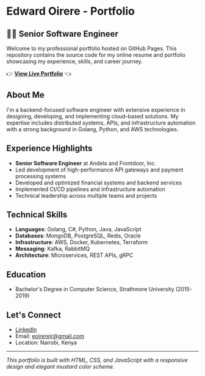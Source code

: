 # Edward Oirere - Portfolio

## 👨‍💻 Senior Software Engineer

Welcome to my professional portfolio hosted on GitHub Pages. This repository contains the source code for my online resume and portfolio showcasing my experience, skills, and career journey.

👉 **[View Live Portfolio](https://codedunes.github.io)** 👈

## About Me

I'm a backend-focused software engineer with extensive experience in designing, developing, and implementing cloud-based solutions. My expertise includes distributed systems, APIs, and infrastructure automation with a strong background in Golang, Python, and AWS technologies.

## Experience Highlights

- **Senior Software Engineer** at Andela and Frontdoor, Inc.
- Led development of high-performance API gateways and payment processing systems
- Developed and optimized financial systems and backend services
- Implemented CI/CD pipelines and infrastructure automation
- Technical leadership across multiple teams and projects

## Technical Skills

- **Languages**: Golang, C#, Python, Java, JavaScript
- **Databases**: MongoDB, PostgreSQL, Redis, Oracle
- **Infrastructure**: AWS, Docker, Kubernetes, Terraform
- **Messaging**: Kafka, RabbitMQ
- **Architecture**: Microservices, REST APIs, gRPC

## Education

- Bachelor's Degree in Computer Science, Strathmore University (2015-2019)

## Let's Connect

- [LinkedIn](https://www.linkedin.com/in/oirere-jr/)
- Email: eoirerejr@gmail.com
- Location: Nairobi, Kenya

---

*This portfolio is built with HTML, CSS, and JavaScript with a responsive design and elegant mustard color scheme.* 